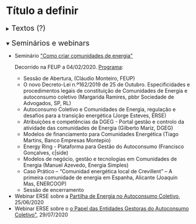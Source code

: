 # Título a definir

<details>
<summary> <span style="font-size:20px;">Textos (?) </span></summary>
<ul>

<li>
Revista <a href="https://www.renovaveismagazine.pt/">Renováveis Magazine</a> Edição nº41 (<a href="https://www.renovaveismagazine.pt/revista-2/">Download aqui</a>) 

<p></p>Contém um especial autoconsumo coletivo com diversos artigos de interesse: <ul>
<li> Autoconsumo coletivo: o fator de escala que faltava ao fotovoltaico residencial? (Rodrigo Amaro e Silva, Francisco Carvalho)</li>
<li> Autoconsumo e comunidades de energia (Margarida Ramires) </li>
<li> Autoconsumo coletivo – primeiros passos para a sua concretização (Paulo Oliveira, Pedro Costa e Jorge Esteves)</li>
</ul>
</ul>
</details>

</br>

<details open>
<summary> <span style="font-size:20px;">Seminários e webinars</span></summary>
<ul>

<li>Seminário <a href="https://www.youtube.com/watch?v=TJt7GP-mCgE">"Como criar comunidades de energia"</a> </li> <p></p> Decorrido na FEUP a 04/02/2020. <a href="https://campanhas.voltimum.pt/comunidadesdeenergia/"> Programa</a>:
<ul>
<li> Sessão de Abertura, (Cláudio Monteiro, FEUP)</li>
<li> O novo Decreto-Lei n.º162/2019 de 25 de Outubro. Especificidades e procedimentos legais de constituição de Comunidades de Energia e autoconsumo coletivo (Margarida Ramires, pbbr Sociedade de Advogados, SP, RL)</li>
<li> Autoconsumo Coletivo e Comunidades de Energia, regulação e desafios para a transição energética
(Jorge Esteves, ERSE)</li>
<li>Atribuições e competências da DGEG - Portal gestão e controlo da atividade das comunidades de Energia (Gilberto Mariz, DGEG)</li>
<li>Modelos de financiamento para Comunidades Energética (Tiago Martins, Banco Empresas Montepio)</li>
<li>Energy Ring - Plataforma para Gestão do Autoconsumo (Francisco Gonçalves, c|side)</li>
<li>Modelos de negócio, gestão e tecnologias em Comunidades de Energia (Manuel Azevedo, Energia Simples)</li>
<li>Caso Prático – “Comunidad energética local de Crevillent” – A primeira comunidade de energia em Espanha, Alicante (Joaquín Mas, ENERCOOP)</li>
<li>Sessão de encerramento</li>

</ul>

<li> Webinar ERSE sobre a <a href="https://www.youtube.com/watch?v=TjNuCm4gFjM"> Partilha de Energia no Autoconsumo Coletivo</a>, 25/06/2020 </li>

<li> Webinar ERSE sobre o <a href="https://www.youtube.com/watch?v=o1KiRZUU5iA"> o Papel das Entidades Gestoras do Autoconsumo Coletivo"</a>, 29/07/2020 </li>


</ul>
</details>